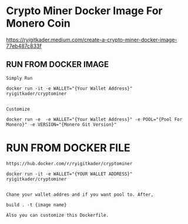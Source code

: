 # Crypto Miner Docker Image For Monero Coin

https://ryigitkader.medium.com/create-a-crypto-miner-docker-image-77eb487c833f

## RUN FROM DOCKER IMAGE
    
    Simply Run

    docker run -it -e WALLET="{Your Wallet Address}" ryigitkader/cryptominer

    
    Customize
    
    docker run -e  -e WALLET="{Your Wallet Address}" -e POOL="{Pool For Monero}" -e VERSION="{Monero Git Version}"

# RUN FROM DOCKER FILE

    https://hub.docker.com/r/ryigitkader/cryptominer
    
    docker run -it -e WALLET="{YOUR WALLET ADDRESS}" ryigitkader/cryptominer
    
    
    Chane your wallet addres and if you want pool to. After,
    
    build . -t {image name}
    
    Also you can customize this Dockerfile.





